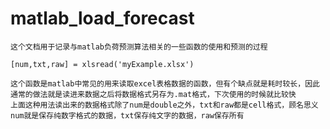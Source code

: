 # matlab_load_forecast
    这个文档用于记录与matlab负荷预测算法相关的一些函数的使用和预测的过程
   
```
[num,txt,raw] = xlsread('myExample.xlsx')
```
    这个函数是matlab中常见的用来读取excel表格数据的函数，但有个缺点就是耗时较长，因此通常的做法就是读进来数据之后将数据格式另存为.mat格式，下次使用的时候就比较快
    上面这种用法读出来的数据格式除了num是double之外，txt和raw都是cell格式，顾名思义num就是保存纯数字格式的数据，txt保存纯文字的数据，raw保存所有
